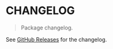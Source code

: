 # CHANGELOG

> Package changelog.

See [GitHub Releases](https://github.com/stdlib-js/stats-incr-prod/releases) for the changelog.